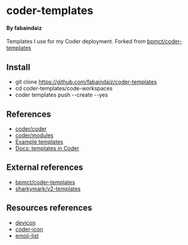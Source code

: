 # coder-templates
#### By fabaindaiz

Templates I use for my Coder deployment.
Forked from [bpmct/coder-templates](https://github.com/bpmct/coder-templates)

## Install

- git clone https://github.com/fabaindaiz/coder-templates
- cd coder-templates/code-workspaces
- coder templates push --create --yes

## References

- [coder/coder](https://github.com/coder/coder)
- [coder/modules](https://github.com/coder/modules)
- [Example templates](https://github.com/coder/coder/tree/main/examples/templates)
- [Docs: templates in Coder](https://coder.com/docs/coder-oss/latest/templates)

## External references

- [bpmct/coder-templates](https://github.com/bpmct/coder-templates)
- [sharkymark/v2-templates](https://github.com/sharkymark/v2-templates)

## Resources references

- [devicon](https://devicon.dev/)
- [coder-icon](https://github.com/coder/coder/tree/main/site/static/icon)
- [emoji-list](https://unicode.org/emoji/charts/full-emoji-list.html)
